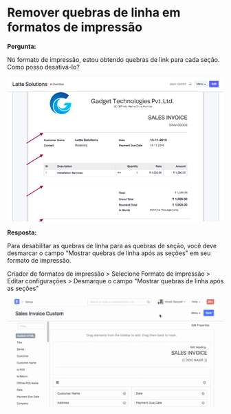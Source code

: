 # Remover quebras de linha em formatos de impressão


**Pergunta:**


No formato de impressão, estou obtendo quebras de link para cada seção. Como posso desativá-lo?


![Erro de configuração de e-mail](/files/sections-1.png)


**Resposta:** 


Para desabilitar as quebras de linha para as quebras de seção, você deve desmarcar o campo "Mostrar quebras de linha após as seções" em seu formato de impressão.


Criador de formatos de impressão > Selecione Formato de impressão > Editar configurações > Desmarque o campo "Mostrar quebras de linha após as seções"


![Erro de configuração de e-mail](/files/sections-2.gif)

